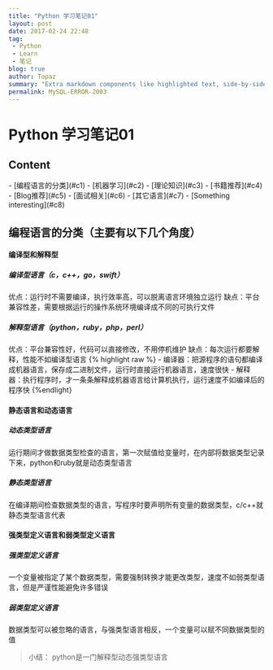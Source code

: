 ```yaml
---
title: "Python 学习笔记01"
layout: post
date: 2017-02-24 22:48
tag:
 - Python
 - Learn
 - 笔记
blog: true
author: Topaz
summary: "Extra markdown components like highlighted text, side-by-side items, starring/highlighting a blog or project, and embedding gists, videos etc"
permalink: MySQL-ERROR-2003
---
```

<h1 class="title"> Python 学习笔记01 </h1>

<h2> Content </h2>
- [编程语言的分类](#c1)
- [机器学习](#c2)
- [理论知识](#c3)
- [书籍推荐](#c4)
- [Blog推荐](#c5)
- [面试相关](#c6)
- [其它语言](#c7)
- [Something interesting](#c8)


<h2 id="c1">编程语言的分类（主要有以下几个角度）</h2>
<h4>编译型和解释型</h4>
<h5>编译型语言（c，c++，go，swift）</h5>
优点：运行时不需要编译，执行效率高，可以脱离语言环境独立运行
缺点：平台兼容性差，需要根据运行的操作系统环境编译成不同的可执行文件

<h5>解释型语言（python，ruby，php，perl）</h5>
优点：平台兼容性好，代码可以直接修改，不用停机维护
缺点：每次运行都要解释，性能不如编译型语言
{% highlight raw %}
- 编译器：把源程序的语句都编译成机器语言，保存成二进制文件，运行时直接运行机器语言，速度很快
- 解释器：执行程序时，才一条条解释成机器语言给计算机执行，运行速度不如编译后的程序快
{%endlight}
<h4>静态语言和动态语言</h4>
<h5>动态类型语言</h5>
运行期间才做数据类型检查的语言，第一次赋值给变量时，在内部将数据类型记录下来，python和ruby就是动态类型语言		
<h5>静态类型语言</h5>
在编译期间检查数据类型的语言，写程序时要声明所有变量的数据类型，c/c++就静态类型语言代表

<h4>强类型定义语言和弱类型定义语言</h4>
<h5>强类型定义语言</h5>
一个变量被指定了某个数据类型，需要强制转换才能更改类型，速度不如弱类型语言，但是严谨性能避免许多错误
<h5>弱类型定义语言</h5>
数据类型可以被忽略的语言，与强类型语言相反，一个变量可以赋不同数据类型的值

>小结： python是一门解释型动态强类型语言





























